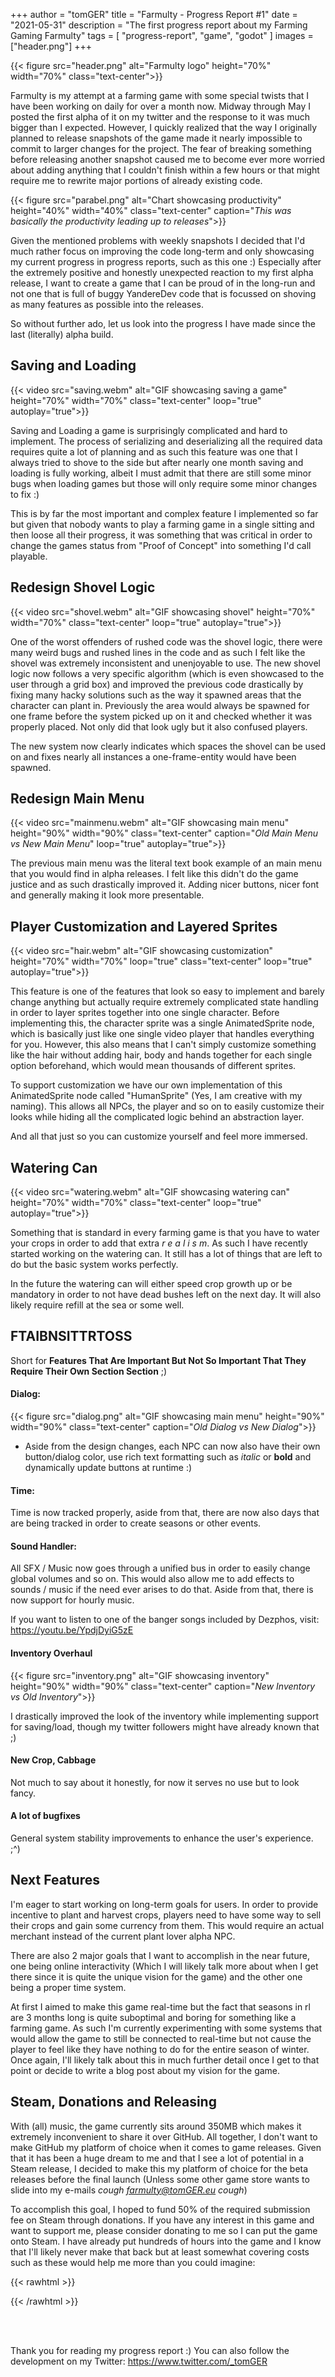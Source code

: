 +++
author = "tomGER"
title = "Farmulty - Progress Report #1"
date = "2021-05-31"
description = "The first progress report about my Farming Gaming Farmulty"
tags = [
    "progress-report",
    "game",
    "godot"
]
images = ["header.png"]
+++

{{< figure src="header.png" alt="Farmulty logo" height="70%" width="70%" class="text-center">}}

Farmulty is my attempt at a farming game with some special twists that I have been working on daily for over a month now. Midway through May I posted the first alpha of it on my twitter and the response to it was much bigger than I expected. However, I quickly realized that the way I originally planned to release snapshots of the game made it nearly impossible to commit to larger changes for the project. The fear of breaking something before releasing another snapshot caused me to become ever more worried about adding anything that I couldn't finish within a few hours or that might require me to rewrite major portions of already existing code.

{{< figure src="parabel.png" alt="Chart showcasing productivity" height="40%" width="40%" class="text-center" caption="*This was basically the productivity leading up to releases*">}}

Given the mentioned problems with weekly snapshots I decided that I'd much rather focus on improving the code long-term and only showcasing my current progress in progress reports, such as this one :) Especially after the extremely positive and honestly unexpected reaction to my first alpha release, I want to create a game that I can be proud of in the long-run and not one that is full of buggy YandereDev code that is focussed on shoving as many features as possible into the releases.

So without further ado, let us look into the progress I have made since the last (literally) alpha build.

## Saving and Loading

{{< video src="saving.webm" alt="GIF showcasing saving a game" height="70%" width="70%" class="text-center" loop="true" autoplay="true">}}

Saving and Loading a game is surprisingly complicated and hard to implement. The process of serializing and deserializing all the required data requires quite a lot of planning and as such this feature was one that I always tried to shove to the side but after nearly one month saving and loading is fully working, albeit I must admit that there are still some minor bugs when loading games but those will only require some minor changes to fix :)

This is by far the most important and complex feature I implemented so far but given that nobody wants to play a farming game in a single sitting and then loose all their progress, it was something that was critical in order to change the games status from "Proof of Concept" into something I'd call playable.

## Redesign Shovel Logic

{{< video src="shovel.webm" alt="GIF showcasing shovel" height="70%" width="70%" class="text-center" loop="true" autoplay="true">}}

One of the worst offenders of rushed code was the shovel logic, there were many weird bugs and rushed lines in the code and as such I felt like the shovel was extremely inconsistent and unenjoyable to use. The new shovel logic now follows a very specific algorithm (which is even showcased to the user through a grid box) and improved the previous code drastically by fixing many hacky solutions such as the way it spawned areas that the character can plant in. Previously the area would always be spawned for one frame before the system picked up on it and checked whether it was properly placed. Not only did that look ugly but it also confused players.

The new system now clearly indicates which spaces the shovel can be used on and fixes nearly all instances a one-frame-entity would have been spawned.

## Redesign Main Menu

{{< video src="mainmenu.webm" alt="GIF showcasing main menu" height="90%" width="90%" class="text-center" caption="*Old Main Menu vs New Main Menu*" loop="true" autoplay="true">}}

The previous main menu was the literal text book example of an main menu that you would find in alpha releases. I felt like this didn't do the game justice and as such drastically improved it. Adding nicer buttons, nicer font and generally making it look more presentable.

## Player Customization and Layered Sprites

{{< video src="hair.webm" alt="GIF showcasing customization" height="70%" width="70%" loop="true" class="text-center" loop="true" autoplay="true">}}

This feature is one of the features that look so easy to implement and barely change anything but actually require extremely complicated state handling in order to layer sprites together into one single character. Before implementing this, the character sprite was a single AnimatedSprite node, which is basically just like one single video player that handles everything for you. However, this also means that I can't simply customize something like the hair without adding hair, body and hands together for each single option beforehand, which would mean thousands of different sprites.

To support customization we have our own implementation of this AnimatedSprite node called "HumanSprite" (Yes, I am creative with my naming). This allows all NPCs, the player and so on to easily customize their looks while hiding all the complicated logic behind an abstraction layer.

And all that just so you can customize yourself and feel more immersed.

## Watering Can

{{< video src="watering.webm" alt="GIF showcasing watering can" height="70%" width="70%" class="text-center" loop="true" autoplay="true">}}

Something that is standard in every farming game is that you have to water your crops in order to add that extra *r e a l i s m*. As such I have recently started working on the watering can. It still has a lot of things that are left to do but the basic system works perfectly.

In the future the watering can will either speed crop growth up or be mandatory in order to not have dead bushes left on the next day. It will also likely require refill at the sea or some well.

## FTAIBNSITTRTOSS

Short for **Features That Are Important But Not So Important That They Require Their Own Section Section** ;)

#### Dialog:

{{< figure src="dialog.png" alt="GIF showcasing main menu" height="90%" width="90%" class="text-center" caption="*Old Dialog vs New Dialog*">}}
- Aside from the design changes, each NPC can now also have their own button/dialog color, use rich text formatting such as *italic* or **bold** and dynamically update buttons at runtime :)

#### Time:

Time is now tracked properly, aside from that, there are now also days that are being tracked in order to create seasons or other events.

#### Sound Handler:

All SFX / Music now goes through a unified bus in order to easily change global volumes and so on. This would also allow me to add effects to sounds / music if the need ever arises to do that. Aside from that, there is now support for hourly music.

If you want to listen to one of the banger songs included by Dezphos, visit: https://youtu.be/YpdjDyiG5zE

#### Inventory Overhaul

{{< figure src="inventory.png" alt="GIF showcasing inventory" height="90%" width="90%" class="text-center" caption="*New Inventory vs Old Inventory*">}}

I drastically improved the look of the inventory while implementing support for saving/load, though my twitter followers might have already known that ;)

#### New Crop, Cabbage

Not much to say about it honestly, for now it serves no use but to look fancy.

#### A lot of bugfixes

General system stability improvements to enhance the user's experience. ;^)


## Next Features

I'm eager to start working on long-term goals for users. In order to provide incentive to plant and harvest crops, players need to have some way to sell their crops and gain some currency from them. This would require an actual merchant instead of the current plant lover alpha NPC.

There are also 2 major goals that I want to accomplish in the near future, one being online interactivity (Which I will likely talk more about when I get there since it is quite the unique vision for the game) and the other one being a proper time system.

At first I aimed to make this game real-time but the fact that seasons in rl are 3 months long is quite suboptimal and boring for something like a farming game. As such I'm currently experimenting with some systems that would allow the game to still be connected to real-time but not cause the player to feel like they have nothing to do for the entire season of winter. Once again, I'll likely talk about this in much further detail once I get to that point or decide to write a blog post about my vision for the game.


## Steam, Donations and Releasing

With (all) music, the game currently sits around 350MB which makes it extremely inconvenient to share it over GitHub. All together, I don't want to make GitHub my platform of choice when it comes to game releases. Given that it has been a huge dream to me and that I see a lot of potential in a Steam release, I decided to make this my platform of choice for the beta releases before the final launch (Unless some other game store wants to slide into my e-mails *cough farmulty@tomGER.eu cough*)

To accomplish this goal, I hoped to fund 50% of the required submission fee on Steam through donations. If you have any interest in this game and want to support me, please consider donating to me so I can put the game onto Steam. I have already put hundreds of hours into the game and I know that I'll likely never make that back but at least somewhat covering costs such as these would help me more than you could imagine:

{{< rawhtml >}}
<script type='text/javascript' src='https://storage.ko-fi.com/cdn/widget/Widget_2.js'></script><script type='text/javascript'>kofiwidget2.init('Donate to me on Ko-Fi!', '#29abe0', 'G2G418XJS');kofiwidget2.draw();</script>
{{< /rawhtml >}}

<br><br>

Thank you for reading my progress report :) You can also follow the development on my Twitter: https://www.twitter.com/_tomGER

